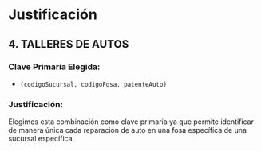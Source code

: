 # Justificación

## 4. TALLERES DE AUTOS

### Clave Primaria Elegida:
- `(codigoSucursal, codigoFosa, patenteAuto)`

### Justificación:
Elegimos esta combinación como clave primaria ya que permite identificar de manera única cada reparación de auto en una fosa específica de una sucursal específica.

